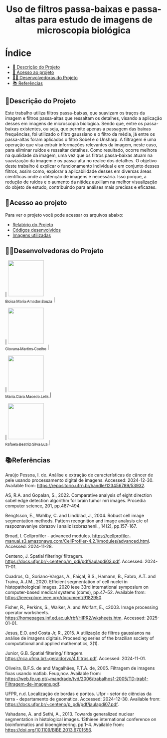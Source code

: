 <h1 align="center"> Uso de filtros passa-baixas e passa-altas para estudo de imagens de microscopia biológica
 </h1>

# Índice 

* [📝 Descrição do Projeto](#descrição-do-projeto)
* [📁 Acesso ao projeto](#acesso-ao-projeto)
* [👩‍💻 Desenvolvedoras do Projeto](#desenvolvedoras-do-projeto)
* [📚 Referências](#referências)

## 📝Descrição do Projeto 

Este trabalho utiliza filtros passa-baixas, que suavizam os traços da imagem e filtros passa-altas que ressaltam os detalhes, visando a aplicação desses em imagens de microscopia biológica. Sendo que, entre os passa-baixas existentes, ou seja, que permite apenas a passagem das baixas frequências, foi utilizado o filtro gaussiano e o filtro da média, já entre os passa-altas foram aplicados o filtro Sobel e o Unsharp. A filtragem é uma operação que visa extrair informações relevantes da imagem, neste caso, para eliminar ruídos e ressaltar detalhes. Como resultado, ocorre melhora na qualidade da imagem, uma vez que os filtros passa-baixas atuam na suavização da imagem e os passa-alta no realce dos detalhes. O objetivo deste trabalho é explicar o funcionamento individual e em conjunto desses filtros, assim como, explorar a aplicabilidade desses em diversas áreas científicas onde a obtenção de imagens é necessária. Isso porque, a redução de ruídos e o aumento da nitidez auxiliam na melhor visualização do objeto de estudo, contribuindo para análises mais precisas e eficazes.

## 📁Acesso ao projeto

Para ver o projeto você pode acessar os arquivos abaixo:
- [Relatório do Projeto](https://github.com/ClaraLelis/Ferramentas-matem-ticas-para-tratamento-de-imagens-microsc-picas-/blob/main/Uso%20de%20filtros%20passa-baixas%20e%20passa-altas%20para%20estudo%20de%20imagens%20de%20microscopia%20biol%C3%B3gica_Elo%C3%ADsa__Giovana__Maria_Clara__Rafaela%20(1).pdf)
- [Códigos desenvolvidos]()
- [Imagens utilizadas](https://github.com/ClaraLelis/Ferramentas-matem-ticas-para-tratamento-de-imagens-microsc-picas-/tree/main/Imagens)

## 👩‍💻Desenvolvedoras do Projeto

| [<img loading="lazy" src="https://avatars.githubusercontent.com/u/172425341?s=400&u=27f1f6f0257dfea068b3b763758914d077f15952&v=4" width=115><br><sub>Eloisa Maria Amador Souza</sub>](https://github.com/settings/profile) |  

| [<img loading="lazy" src="https://avatars.githubusercontent.com/u/172425607?v=4" width=115><br><sub> Giovana Martins Coelho</sub>](https://github.com/giovana2005) |  

| [<img loading="lazy" src="https://avatars.githubusercontent.com/u/172424981?v=4" width=115><br><sub>Maria Clara Macedo Lelis </sub>](https://github.com/ClaraLelis) | 

| [<img loading="lazy" src="https://avatars.githubusercontent.com/u/172425353?v=4" width=115><br><sub> Rafaela Beatriz Silva Luz </sub>](https://github.com/Rafaela-Luz) | 

## 📚Referências

Araújo Pessoa, I. de. Análise e extração de características de câncer de pele usando processamento digital de imagens. Accessed: 2024-12-30. Available from: https://repositorio.ufrn.br/handle/123456789/53932.

AS, R.A. and Gopalan, S., 2022. Comparative analysis of eight direction sobel edge detection algorithm for brain tumor mri images. Procedia computer science, 201, pp.487–494.

Bengtsson, E., Wahlby, C. and Lindblad, J., 2004. Robust cell image segmentation methods. Pattern recognition and image analysis c/c of raspoznavaniye obrazov i analiz izobrazhenii., 14(2), pp.157–167.

Broad, I. Cellprofiler - advanced modules. https://cellprofiler-manual.s3.amazonaws.com/CellProfiler-4.2.1/modules/advanced.html. Accessed: 2024-11-28.

Centeno, J. Spatial filtering/ filtragem. https://docs.ufpr.br/~centeno/m_pdi/pdf/jaulapdi03.pdf. Accessed: 2024-11-01.

Cuadros, O., Soriano-Vargas, A., Faiçal, B.S., Hamann, B., Fabro, A.T. and Traina, A.J.M., 2020. Efficient segmentation of cell nuclei in histopathological images. 2020 ieee 33rd international symposium on computer-based medical systems (cbms), pp.47–52. Available from: https://ieeexplore.ieee.org/document/9182950.

Fisher, R., Perkins, S., Walker, A. and Wolfart, E., c2003. Image processing operator worksheets. https://homepages.inf.ed.ac.uk/rbf/HIPR2/wksheets.htm. Accessed: 2025-01-01.

Jesus, E.O. and Costa Jr, R., 2015. A utilização de filtros gaussianos na análise de imagens digitais. Proceeding series of the brazilian society of computational and applied mathematics, 3(1).

Junior, G.B. Spatial filtering/ filtragem. https://nca.ufma.br/~geraldo/vc/4.filtros.pdf. Accessed: 2024-11-01.

Oliveira, B.F.S. de and Magalhães, F.T.A. de, 2005. Filtragem de imagens fixas usando matlab. Feup,nov. Available from: https://web.fe.up.pt/~mandrade/tvd/2006/trabalhos1-2005/TD-trab1-Filtragem-de-imagens.pdf.

UFPR, n.d. Localização de bordas e pontos. Ufpr - setor de ciências da terra - departamento de geomática. Accessed: 2024-12-30. Available from: https://docs.ufpr.br/~centeno/p_pdi/pdf/jaulapdi07.pdf.

Vahadane, A. and Sethi, A., 2013. Towards generalized nuclear segmentation in histological images. 13thieee international conference on bioinformatics and bioengineering. pp.1–4. Available from: https://doi.org/10.1109/BIBE.2013.6701556.

